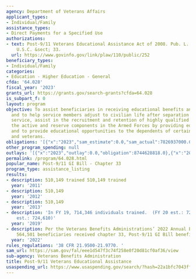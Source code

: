 ```yaml
---
agency: Department of Veterans Affairs
applicant_types:
- Individual/Family
assistance_types:
- Direct Payments for a Specified Use
authorizations:
- text: Post-9/11 Veterans Educational Assistance Act of 2008. Pub. L. 110, 252. 38
    U.S.C. &sect; 33.
  url: https://www.govinfo.gov/link/plaw/110/public/252
beneficiary_types:
- Individual/Family
categories:
- Education - Higher Education - General
cfda: '64.028'
fiscal_year: '2023'
grants_url: https://grants.gov/search-grants?cfda=64.028
is_subpart_f: 0
layout: program
objective: To assist beneficiaries in receiving educational benefits and training
  and to help service members adjust to civilian life after separation from military
  service, assist in the recruitment and retention of highly qualified personnel in
  the active and reserve components in the Armed Forces by providing education benefits,
  and to provide educational opportunities to the dependents of certain service members
  and veterans.
obligations: '[{"x":"2023","sam_estimate":0.0,"sam_actual":7826937000.0,"usa_spending_actual":8744628818.0},{"x":"2024","sam_estimate":0.0,"sam_actual":8181953000.0,"usa_spending_actual":9689763543.0},{"x":"2025","sam_estimate":0.0,"sam_actual":0.0,"usa_spending_actual":0.0}]'
other_program_spending: null
outlays: '[{"x":"2023","outlay":0.0,"obligation":8744628818.0},{"x":"2024","outlay":0.0,"obligation":9689763543.0},{"x":"2025","outlay":0.0,"obligation":0.0}]'
permalink: /program/64.028.html
popular_name: Post-9/11 GI Bill - Chapter 33
program_type: assistance_listing
results:
- description: 510,149 trained 510,149 trained
  year: '2011'
- description: 510,149
  year: '2012'
- description: 510,149
  year: '2013'
- description: 'In FY 19, 714,346 individuals trained.  (FY 20 est.: 727,519; FY 21
    est.: 724,610)'
  year: '2019'
- description: Per the Veterans Benefits Administrations’ 2022 Annual Benefits Report,
    564,501 beneficiaries received chapter 33, Post-9/11 GI Bill benefits.
  year: '2022'
rules_regulations: '38 CFR 21.9500-21.9770. '
sam_url: https://sam.gov/fal/eee1d547f3c74f258e0f20d81cf0af36/view
sub-agency: Veterans Benefits Administration
title: Post-9/11 Veterans Educational Assistance
usaspending_url: https://www.usaspending.gov/search/?hash=22a1bfc7043ffd2a9f58c38b7515aaaf
---
```

